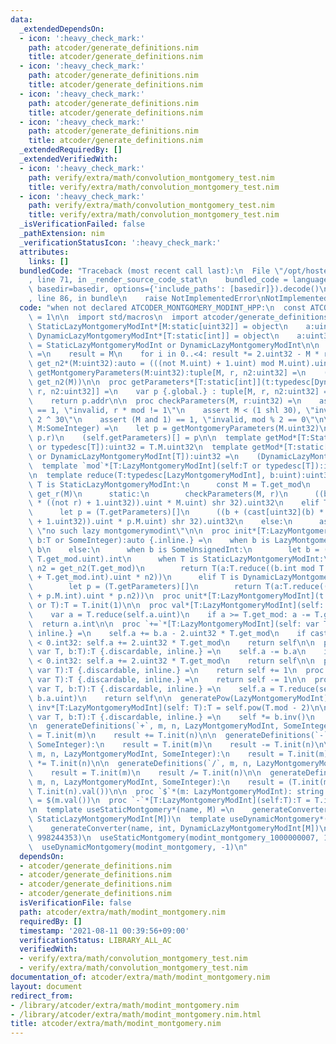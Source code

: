 ```yaml
---
data:
  _extendedDependsOn:
  - icon: ':heavy_check_mark:'
    path: atcoder/generate_definitions.nim
    title: atcoder/generate_definitions.nim
  - icon: ':heavy_check_mark:'
    path: atcoder/generate_definitions.nim
    title: atcoder/generate_definitions.nim
  - icon: ':heavy_check_mark:'
    path: atcoder/generate_definitions.nim
    title: atcoder/generate_definitions.nim
  - icon: ':heavy_check_mark:'
    path: atcoder/generate_definitions.nim
    title: atcoder/generate_definitions.nim
  _extendedRequiredBy: []
  _extendedVerifiedWith:
  - icon: ':heavy_check_mark:'
    path: verify/extra/math/convolution_montgomery_test.nim
    title: verify/extra/math/convolution_montgomery_test.nim
  - icon: ':heavy_check_mark:'
    path: verify/extra/math/convolution_montgomery_test.nim
    title: verify/extra/math/convolution_montgomery_test.nim
  _isVerificationFailed: false
  _pathExtension: nim
  _verificationStatusIcon: ':heavy_check_mark:'
  attributes:
    links: []
  bundledCode: "Traceback (most recent call last):\n  File \"/opt/hostedtoolcache/Python/3.10.1/x64/lib/python3.10/site-packages/onlinejudge_verify/documentation/build.py\"\
    , line 71, in _render_source_code_stat\n    bundled_code = language.bundle(stat.path,\
    \ basedir=basedir, options={'include_paths': [basedir]}).decode()\n  File \"/opt/hostedtoolcache/Python/3.10.1/x64/lib/python3.10/site-packages/onlinejudge_verify/languages/nim.py\"\
    , line 86, in bundle\n    raise NotImplementedError\nNotImplementedError\n"
  code: "when not declared ATCODER_MONTGOMERY_MODINT_HPP:\n  const ATCODER_MONTGOMERY_MODINT_HPP*\
    \ = 1\n\n  import std/macros\n  import atcoder/generate_definitions\n\n  type\
    \ StaticLazyMontgomeryModInt*[M:static[uint32]] = object\n    a:uint32\n  type\
    \ DynamicLazyMontgomeryModInt*[T:static[int]] = object\n    a:uint32\n  type LazyMontgomeryModInt\
    \ = StaticLazyMontgomeryModInt or DynamicLazyMontgomeryModInt\n\n  proc get_r*(M:uint32):auto\
    \ =\n    result = M\n    for i in 0..<4: result *= 2.uint32 - M * result\n  proc\
    \ get_n2*(M:uint32):auto = (((not M.uint) + 1.uint) mod M.uint).uint32\n\n  proc\
    \ getMontgomeryParameters(M:uint32):tuple[M, r, n2:uint32] =\n    (M, get_r(M),\
    \ get_n2(M))\n\n  proc getParameters*[T:static[int]](t:typedesc[DynamicLazyMontgomeryModInt[T]]):ptr[tuple[M,\
    \ r, n2:uint32]] =\n    var p {.global.} : tuple[M, r, n2:uint32] = getMontgomeryParameters(998244353.uint32)\n\
    \    return p.addr\n\n  proc checkParameters(M, r:uint32) =\n    assert r * M\
    \ == 1, \"invalid, r * mod != 1\"\n    assert M < (1 shl 30), \"invalid, mod >=\
    \ 2 ^ 30\"\n    assert (M and 1) == 1, \"invalid, mod % 2 == 0\"\n\n  proc setMod*[T:static[int]](self:typedesc[DynamicLazyMontgomeryModInt[T]],\
    \ M:SomeInteger) =\n    let p = getMontgomeryParameters(M.uint32)\n    checkParameters(p.M,\
    \ p.r)\n    (self.getParameters)[] = p\n\n  template getMod*[T:StaticLazyMontgomeryModInt](self:T\
    \ or typedesc[T]):uint32 = T.M.uint32\n  template getMod*[T:static[int]](self:typedesc[DynamicLazyMontgomeryModInt[T]]\
    \ or DynamicLazyMontgomeryModInt[T]):uint32 =\n    (DynamicLazyMontgomeryModInt[T].getParameters)[].M.uint32\n\
    \  template `mod`*[T:LazyMontgomeryModInt](self:T or typedesc[T]):int = T.get_mod.int\n\
    \n  template reduce(T:typedesc[LazyMontgomeryModInt], b:uint):uint32 =\n    when\
    \ T is StaticLazyMontgomeryModInt:\n      const M = T.get_mod\n      const r =\
    \ get_r(M)\n      static:\n        checkParameters(M, r)\n      ((b + (cast[uint32](b)\
    \ * ((not r) + 1.uint32)).uint * M.uint) shr 32).uint32\n    elif T is DynamicLazyMontgomeryModInt:\n\
    \      let p = (T.getParameters)[]\n      ((b + (cast[uint32](b) * ((not p.r)\
    \ + 1.uint32)).uint * p.M.uint) shr 32).uint32\n    else:\n      assert false,\
    \ \"no such lazy montgomerymodint\"\n\n  proc init*[T:LazyMontgomeryModInt](t:typedesc[T],\
    \ b:T or SomeInteger):auto {.inline.} =\n    when b is LazyMontgomeryModInt: return\
    \ b\n    else:\n      when b is SomeUnsignedInt:\n        let b = (b.uint mod\
    \ T.get_mod.uint).int\n      when T is StaticLazyMontgomeryModInt:\n        const\
    \ n2 = get_n2(T.get_mod)\n        return T(a:T.reduce((b.int mod T.get_mod.int\
    \ + T.get_mod.int).uint * n2))\n      elif T is DynamicLazyMontgomeryModInt:\n\
    \        let p = (T.getParameters)[]\n        return T(a:T.reduce((b.int mod p.M.int\
    \ + p.M.int).uint * p.n2))\n  proc unit*[T:LazyMontgomeryModInt](t:typedesc[T]\
    \ or T):T = T.init(1)\n\n  proc val*[T:LazyMontgomeryModInt](self: T):int =\n\
    \    var a = T.reduce(self.a.uint)\n    if a >= T.get_mod: a -= T.get_mod\n  \
    \  return a.int\n\n  proc `+=`*[T:LazyMontgomeryModInt](self: var T, b:T):T {.discardable,\
    \ inline.} =\n    self.a += b.a - 2.uint32 * T.get_mod\n    if cast[int32](self.a)\
    \ < 0.int32: self.a += 2.uint32 * T.get_mod\n    return self\n\n  proc `-=`*[T:LazyMontgomeryModInt](self:\
    \ var T, b:T):T {.discardable, inline.} =\n    self.a -= b.a\n    if cast[int32](self.a)\
    \ < 0.int32: self.a += 2.uint32 * T.get_mod\n    return self\n\n  proc inc*[T:LazyMontgomeryModInt](self:\
    \ var T):T {.discardable, inline.} =\n    return self += 1\n  proc dec*[T:LazyMontgomeryModInt](self:\
    \ var T):T {.discardable, inline.} =\n    return self -= 1\n\n  proc `*=`*[T:LazyMontgomeryModInt](self:\
    \ var T, b:T):T {.discardable, inline.} =\n    self.a = T.reduce(self.a.uint *\
    \ b.a.uint)\n    return self\n\n  generatePow(LazyMontgomeryModInt)\n\n  proc\
    \ inv*[T:LazyMontgomeryModInt](self: T):T = self.pow(T.mod - 2)\n\n  proc `/=`*[T:LazyMontgomeryModInt](self:\
    \ var T, b:T):T {.discardable, inline.} =\n    self *= b.inv()\n    return self\n\
    \n  generateDefinitions(`+`, m, n, LazyMontgomeryModInt, SomeInteger):\n    result\
    \ = T.init(m)\n    result += T.init(n)\n\n  generateDefinitions(`-`, m, n, LazyMontgomeryModInt,\
    \ SomeInteger):\n    result = T.init(m)\n    result -= T.init(n)\n\n  generateDefinitions(`*`,\
    \ m, n, LazyMontgomeryModInt, SomeInteger):\n    result = T.init(m)\n    result\
    \ *= T.init(n)\n\n  generateDefinitions(`/`, m, n, LazyMontgomeryModInt, SomeInteger):\n\
    \    result = T.init(m)\n    result /= T.init(n)\n\n  generateDefinitions(`==`,\
    \ m, n, LazyMontgomeryModInt, SomeInteger):\n    result = (T.init(m).val() ==\
    \ T.init(n).val())\n\n  proc `$`*(m: LazyMontgomeryModInt): string {.inline.}\
    \ = $(m.val())\n  proc `-`*[T:LazyMontgomeryModInt](self:T):T = T.init(0) - self\n\
    \n  template useStaticMontgomery*(name, M) =\n    generateConverter(name, int,\
    \ StaticLazyMontgomeryModInt[M])\n  template useDynamicMontgomery*(name, M) =\n\
    \    generateConverter(name, int, DynamicLazyMontgomeryModInt[M])\n\n  useStaticMontgomery(modint_montgomery_998244353,\
    \ 998244353)\n  useStaticMontgomery(modint_montgomery_1000000007, 1000000007)\n\
    \  useDynamicMontgomery(modint_montgomery, -1)\n"
  dependsOn:
  - atcoder/generate_definitions.nim
  - atcoder/generate_definitions.nim
  - atcoder/generate_definitions.nim
  - atcoder/generate_definitions.nim
  isVerificationFile: false
  path: atcoder/extra/math/modint_montgomery.nim
  requiredBy: []
  timestamp: '2021-08-11 00:39:56+09:00'
  verificationStatus: LIBRARY_ALL_AC
  verifiedWith:
  - verify/extra/math/convolution_montgomery_test.nim
  - verify/extra/math/convolution_montgomery_test.nim
documentation_of: atcoder/extra/math/modint_montgomery.nim
layout: document
redirect_from:
- /library/atcoder/extra/math/modint_montgomery.nim
- /library/atcoder/extra/math/modint_montgomery.nim.html
title: atcoder/extra/math/modint_montgomery.nim
---
```

